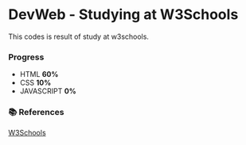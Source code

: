 # DevWeb - Studying at W3Schools

This codes is result of study at w3schools.

### Progress

* HTML **60%**  
* CSS **10%**  
* JAVASCRIPT **0%**  

### :books: References  
[W3Schools](https://www.w3schools.com/html/)